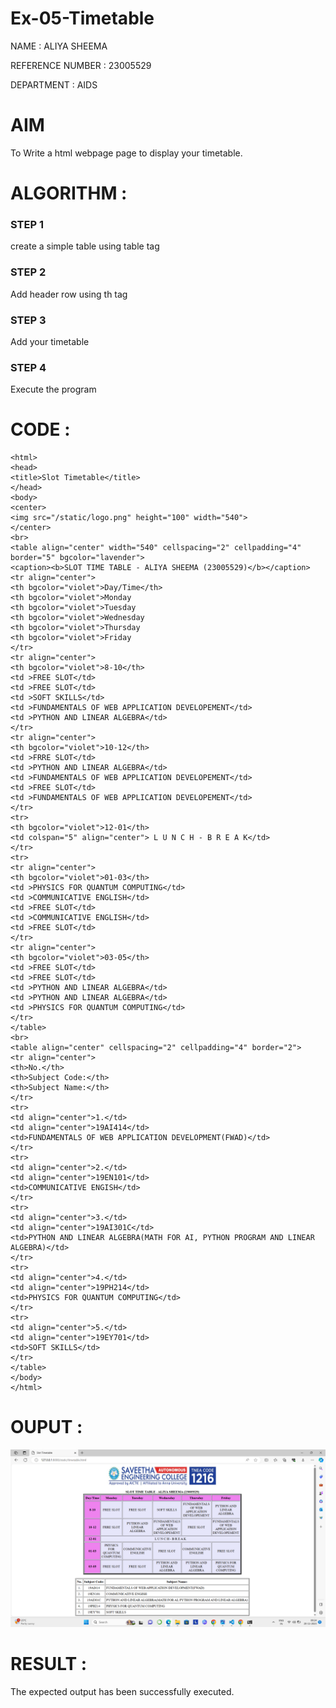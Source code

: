# Ex-05-Timetable

NAME : ALIYA SHEEMA

REFERENCE NUMBER : 23005529

DEPARTMENT : AIDS
# AIM
To Write a html webpage page to display your timetable.

# ALGORITHM :
### STEP 1
create a simple table using table tag
### STEP 2
Add header row using th tag
### STEP 3
Add your timetable
### STEP 4
Execute the program

# CODE :  
```
<html>
<head>
<title>Slot Timetable</title>
</head>
<body>
<center>
<img src="/static/logo.png" height="100" width="540">
</center>
<br>
<table align="center" width="540" cellspacing="2" cellpadding="4" border="5" bgcolor="lavender">
<caption><b>SLOT TIME TABLE - ALIYA SHEEMA (23005529)</b></caption>
<tr align="center">
<th bgcolor="violet">Day/Time</th>
<th bgcolor="violet">Monday
<th bgcolor="violet">Tuesday
<th bgcolor="violet">Wednesday
<th bgcolor="violet">Thursday
<th bgcolor="violet">Friday
</tr>
<tr align="center">
<th bgcolor="violet">8-10</th>
<td >FREE SLOT</td>
<td >FREE SLOT</td>
<td >SOFT SKILLS</td>
<td >FUNDAMENTALS OF WEB APPLICATION DEVELOPEMENT</td>
<td >PYTHON AND LINEAR ALGEBRA</td>
</tr>
<tr align="center">
<th bgcolor="violet">10-12</th>
<td >FRRE SLOT</td>
<td >PYTHON AND LINEAR ALGEBRA</td>
<td >FUNDAMENTALS OF WEB APPLICATION DEVELOPEMENT</td>
<td >FREE SLOT</td>
<td >FUNDAMENTALS OF WEB APPLICATION DEVELOPEMENT</td>
</tr>
<tr>
<th bgcolor="violet">12-01</th>
<td colspan="5" align="center"> L U N C H - B R E A K</td>
</tr>
<tr>
<tr align="center">
<th bgcolor="violet">01-03</th>
<td >PHYSICS FOR QUANTUM COMPUTING</td>
<td >COMMUNICATIVE ENGLISH</td>
<td >FREE SLOT</td>
<td >COMMUNICATIVE ENGLISH</td>
<td >FREE SLOT</td>
</tr>
<tr align="center">
<th bgcolor="violet">03-05</th>
<td >FREE SLOT</td>
<td >FREE SLOT</td>
<td >PYTHON AND LINEAR ALGEBRA</td>
<td >PYTHON AND LINEAR ALGEBRA</td>
<td >PHYSICS FOR QUANTUM COMPUTING</td>
</tr>
</table>
<br>
<table align="center" cellspacing="2" cellpadding="4" border="2">
<tr align="center">
<th>No.</th>
<th>Subject Code:</th>
<th>Subject Name:</th>
</tr>
<tr>
<td align="center">1.</td>
<td align="center">19AI414</td>
<td>FUNDAMENTALS OF WEB APPLICATION DEVELOPMENT(FWAD)</td>
</tr>
<tr>
<td align="center">2.</td>
<td align="center">19EN101</td>
<td>COMMUNICATIVE ENGISH</td>
</tr>
<tr>
<td align="center">3.</td>
<td align="center">19AI301C</td>
<td>PYTHON AND LINEAR ALGEBRA(MATH FOR AI, PYTHON PROGRAM AND LINEAR ALGEBRA)</td>
</tr>
<tr>
<td align="center">4.</td>
<td align="center">19PH214</td>
<td>PHYSICS FOR QUANTUM COMPUTING</td>
</tr>
<tr>
<td align="center">5.</td>
<td align="center">19EY701</td>
<td>SOFT SKILLS</td>
</tr>
</table>
</body>
</html>

```
# OUPUT :

![Alt text](output.png)

# RESULT :
The expected output has been successfully executed.
